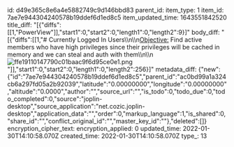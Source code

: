 id: d49e365c8e6a4e5882749c9d146bbd83
parent_id: 
item_type: 1
item_id: 7ae7e944304240578b19ddef6d1ed8c5
item_updated_time: 1643551842520
title_diff: "[{\"diffs\":[[1,\"PowerView\"]],\"start1\":0,\"start2\":0,\"length1\":0,\"length2\":9}]"
body_diff: "[{\"diffs\":[[1,\"# Currently Logged In Users\\\n\\\n<ins>Objective:</ins> Find active members who have high privileges since their privileges will be cached in memory and we can steal and auth with them\\\n\\\n![ffe19110147790c01baac9f6d95ce0e1.png](:/0aa973ff22ed44e3b34500e3442393ed)\"]],\"start1\":0,\"start2\":0,\"length1\":0,\"length2\":256}]"
metadata_diff: {"new":{"id":"7ae7e944304240578b19ddef6d1ed8c5","parent_id":"ac0bd99a1a324cb6a297fd05a2b92039","latitude":"0.00000000","longitude":"0.00000000","altitude":"0.0000","author":"","source_url":"","is_todo":0,"todo_due":0,"todo_completed":0,"source":"joplin-desktop","source_application":"net.cozic.joplin-desktop","application_data":"","order":0,"markup_language":1,"is_shared":0,"share_id":"","conflict_original_id":"","master_key_id":""},"deleted":[]}
encryption_cipher_text: 
encryption_applied: 0
updated_time: 2022-01-30T14:10:58.070Z
created_time: 2022-01-30T14:10:58.070Z
type_: 13